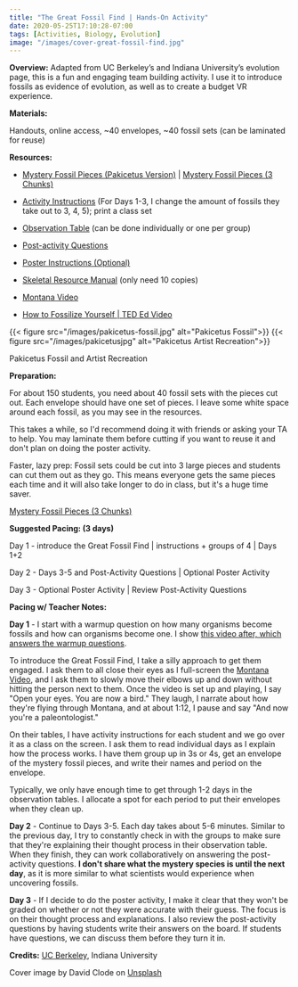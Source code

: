 ```yaml
---
title: "The Great Fossil Find | Hands-On Activity"
date: 2020-05-25T17:10:28-07:00
tags: [Activities, Biology, Evolution]
image: "/images/cover-great-fossil-find.jpg"
---
```


**Overview:** Adapted from UC Berkeley’s and Indiana University’s evolution page, this is a fun and engaging team building activity. I use it to introduce fossils as evidence of evolution, as well as to create a budget VR experience.

**Materials:**

Handouts, online access, ~40 envelopes, ~40 fossil sets (can be laminated for reuse)

**Resources:**

- [Mystery Fossil Pieces (Pakicetus Version)](/downloads/great-fossil-find/mystery-fossil-pieces.pdf) | [Mystery Fossil Pieces (3 Chunks)](/downloads/great-fossil-find/mystery-fossil-pieces-3-chunks.pdf)

- [Activity Instructions](/downloads/great-fossil-find/activity-instructions.pdf) (For Days 1-3, I change the amount of fossils they take out to 3, 4, 5); print a class set

- [Observation Table](/downloads/great-fossil-find/observation-table.pdf) (can be done individually or one per group)

- [Post-activity Questions](/downloads/great-fossil-find/post-activity-questions.pdf)

- [Poster Instructions (Optional)](/downloads/great-fossil-find/poster-instructions.pdf)

- [Skeletal Resource Manual](/downloads/great-fossil-find/skeletal-resource-manual.pdf) (only need 10 copies)

- [Montana Video](https://www.youtube.com/watch?v=c7XYzOd8R0I)

- [How to Fossilize Yourself | TED Ed Video](https://youtu.be/yDIQzUSezmA)

{{< figure src="/images/pakicetus-fossil.jpg" alt="Pakicetus Fossil">}} {{< figure src="/images/pakicetusjpg" alt="Pakicetus Artist Recreation">}}

Pakicetus Fossil and Artist Recreation

**Preparation:**

For about 150 students, you need about 40 fossil sets with the pieces cut out. Each envelope should have one set of pieces. I leave some white space around each fossil, as you may see in the resources.

This takes a while, so I'd recommend doing it with friends or asking your TA to help. You may laminate them before cutting if you want to reuse it and don't plan on doing the poster activity.

Faster, lazy prep: Fossil sets could be cut into 3 large pieces and students can cut them out as they go. This means everyone gets the same pieces each time and it will also take longer to do in class, but it's a huge time saver.

[Mystery Fossil Pieces (3 Chunks)](/downloads/great-fossil-find/mystery-fossil-pieces-3-chunks.pdf)

**Suggested Pacing: (3 days)**

Day 1 - introduce the Great Fossil Find | instructions + groups of 4 | Days 1+2

Day 2 - Days 3-5 and Post-Activity Questions | Optional Poster Activity

Day 3 - Optional Poster Activity | Review Post-Activity Questions

**Pacing w/ Teacher Notes:**

**Day 1** - I start with a warmup question on how many organisms become fossils and how can organisms become one. I show [this video after, which answers the warmup questions](https://youtu.be/yDIQzUSezmA).

To introduce the Great Fossil Find, I take a silly approach to get them engaged. I ask them to all close their eyes as I full-screen the [Montana Video](https://www.youtube.com/watch?v=c7XYzOd8R0I), and I ask them to slowly move their elbows up and down without hitting the person next to them. Once the video is set up and playing, I say "Open your eyes. You are now a bird." They laugh, I narrate about how they're flying through Montana, and at about 1:12, I pause and say "And now you're a paleontologist."

On their tables, I have activity instructions for each student and we go over it as a class on the screen. I ask them to read individual days as I explain how the process works. I have them group up in 3s or 4s, get an envelope of the mystery fossil pieces, and write their names and period on the envelope.

Typically, we only have enough time to get through 1-2 days in the observation tables. I allocate a spot for each period to put their envelopes when they clean up.

**Day 2** - Continue to Days 3-5. Each day takes about 5-6 minutes. Similar to the previous day, I try to constantly check in with the groups to make sure that they're explaining their thought process in their observation table. When they finish, they can work collaboratively on answering the post-activity questions. **I don't share what the mystery species is until the next day**, as it is more similar to what scientists would experience when uncovering fossils.

**Day 3** - If I decide to do the poster activity, I make it clear that they won't be graded on whether or not they were accurate with their guess. The focus is on their thought process and explanations. I also review the post-activity questions by having students write their answers on the board. If students have questions, we can discuss them before they turn it in.

**Credits:** [UC Berkeley](https://evolution.berkeley.edu/evolibrary/teach/ensi/ensi_great_fossil_find.html), Indiana University

Cover image by David Clode on <a href="https://unsplash.com/photos/gray-and-black-fish-on-sand-L7CI8_VzqfE">Unsplash</a>
